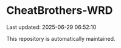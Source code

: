 # CheatBrothers-WRD

Last updated: 2025-06-29 06:52:10

This repository is automatically maintained.
